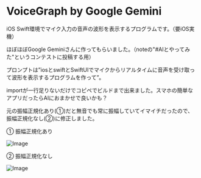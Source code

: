 # VoiceGraph by Google Gemini

iOS Swift環境でマイク入力の音声の波形を表示するプログラムです。（要iOS実機）

ほぼほぼGoogle Geminiさんに作ってもらいました。（noteの"#AIとやってみた"というコンテストに投稿する用）

プロンプトは”iosとswiftとSwiftUIでマイクからリアルタイムに音声を受け取って波形を表示するプログラムを作って”。

importが一行足りないだけでコピペでビルドまで出来ました。スマホの簡単なアプリだったらAIにおまかせで良いかも？

元の振幅正規化あり(①)だと無音でも常に振幅していてイマイチだったので、振幅正規化なし(②)に修正しました。

① 振幅正規化あり

![Image](https://github.com/user-attachments/assets/7f693d5b-176b-467e-ab7f-322f035cf9ca)

② 振幅正規化なし

![Image](https://github.com/user-attachments/assets/41243e97-dbf7-47ac-b537-def0484864c7)
